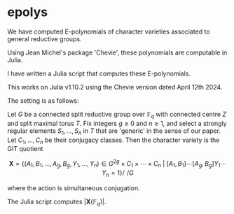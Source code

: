 # epolys
We have computed E-polynomials of character varieties associated to general reductive groups. 

Using Jean Michel's package 'Chevie', these polynomials are computable in Julia. 

I have written a Julia script that computes these E-polynomials. 

This works on Julia v1.10.2 using the Chevie version dated April 12th 2024. 

The setting is as follows: 

Let $G$ be a connected split reductive group over $\mathbb{F}_q$ with connected centre $Z$ and split maximal torus $T$. Fix integers $g\geq 0$ and $n\geq 1$, and select a strongly regular elements $S_1,\ldots,S_n$ in $T$ that are 'generic' in the sense of our paper. Let $C_1,\ldots,C_n$ be their conjugacy classes. Then the character variety is the GIT quotient
```math
\mathbf{X} = \bigg\{(A_1,B_1,\ldots,A_g,B_g,Y_1,\ldots,Y_n)\in G^{2g}\times C_1\times \cdots\times C_n\ \bigg|\ [A_1,B_1]\cdots[A_g,B_g]Y_1\cdots Y_n = 1\bigg\}\bigg/\!\!\!\!\bigg/G
```
where the action is simultaneous conjugation. 

The Julia script computes $|\mathbf{X}(\mathbb{F}_q)|$. 
